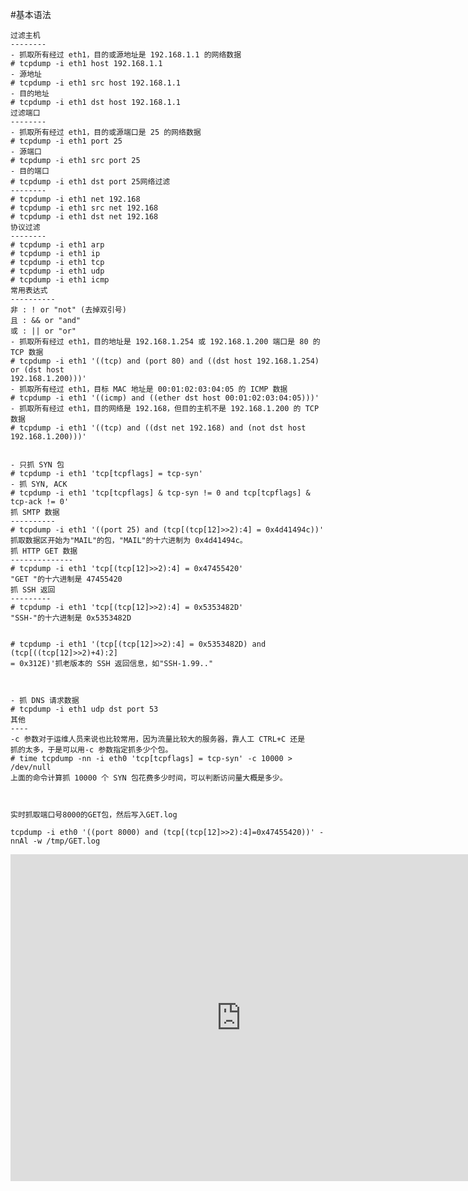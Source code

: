 #基本语法

    过滤主机
    --------
    - 抓取所有经过 eth1，目的或源地址是 192.168.1.1 的网络数据
    # tcpdump -i eth1 host 192.168.1.1
    - 源地址
    # tcpdump -i eth1 src host 192.168.1.1
    - 目的地址
    # tcpdump -i eth1 dst host 192.168.1.1
    过滤端口
    --------
    - 抓取所有经过 eth1，目的或源端口是 25 的网络数据
    # tcpdump -i eth1 port 25
    - 源端口
    # tcpdump -i eth1 src port 25
    - 目的端口
    # tcpdump -i eth1 dst port 25网络过滤
    --------
    # tcpdump -i eth1 net 192.168
    # tcpdump -i eth1 src net 192.168
    # tcpdump -i eth1 dst net 192.168
    协议过滤
    --------
    # tcpdump -i eth1 arp
    # tcpdump -i eth1 ip
    # tcpdump -i eth1 tcp
    # tcpdump -i eth1 udp
    # tcpdump -i eth1 icmp
    常用表达式
    ----------
    非 : ! or "not" (去掉双引号)
    且 : && or "and"
    或 : || or "or"
    - 抓取所有经过 eth1，目的地址是 192.168.1.254 或 192.168.1.200 端口是 80 的 TCP 数据
    # tcpdump -i eth1 '((tcp) and (port 80) and ((dst host 192.168.1.254) or (dst host
    192.168.1.200)))'
    - 抓取所有经过 eth1，目标 MAC 地址是 00:01:02:03:04:05 的 ICMP 数据
    # tcpdump -i eth1 '((icmp) and ((ether dst host 00:01:02:03:04:05)))'
    - 抓取所有经过 eth1，目的网络是 192.168，但目的主机不是 192.168.1.200 的 TCP 数据
    # tcpdump -i eth1 '((tcp) and ((dst net 192.168) and (not dst host 192.168.1.200)))'
    
    
    - 只抓 SYN 包
    # tcpdump -i eth1 'tcp[tcpflags] = tcp-syn'
    - 抓 SYN, ACK
    # tcpdump -i eth1 'tcp[tcpflags] & tcp-syn != 0 and tcp[tcpflags] & tcp-ack != 0'
    抓 SMTP 数据
    ----------
    # tcpdump -i eth1 '((port 25) and (tcp[(tcp[12]>>2):4] = 0x4d41494c))'
    抓取数据区开始为"MAIL"的包，"MAIL"的十六进制为 0x4d41494c。
    抓 HTTP GET 数据
    --------------
    # tcpdump -i eth1 'tcp[(tcp[12]>>2):4] = 0x47455420'
    "GET "的十六进制是 47455420
    抓 SSH 返回
    ---------
    # tcpdump -i eth1 'tcp[(tcp[12]>>2):4] = 0x5353482D'
    "SSH-"的十六进制是 0x5353482D
    
    
    # tcpdump -i eth1 '(tcp[(tcp[12]>>2):4] = 0x5353482D) and (tcp[((tcp[12]>>2)+4):2]
    = 0x312E)'抓老版本的 SSH 返回信息，如"SSH-1.99.."
    
    
    
    - 抓 DNS 请求数据
    # tcpdump -i eth1 udp dst port 53
    其他
    ----
    -c 参数对于运维人员来说也比较常用，因为流量比较大的服务器，靠人工 CTRL+C 还是
    抓的太多，于是可以用-c 参数指定抓多少个包。
    # time tcpdump -nn -i eth0 'tcp[tcpflags] = tcp-syn' -c 10000 > /dev/null
    上面的命令计算抓 10000 个 SYN 包花费多少时间，可以判断访问量大概是多少。
    
    
    
    实时抓取端口号8000的GET包，然后写入GET.log
    
    tcpdump -i eth0 '((port 8000) and (tcp[(tcp[12]>>2):4]=0x47455420))' -nnAl -w /tmp/GET.log

<iframe width='738' height='523' class='preview-iframe' scrolling='no' frameborder='0' src='http://download.csdn.net/source/preview/7177577/206f78dd0e687464b2b74ef2d3c22202' ></iframe>
